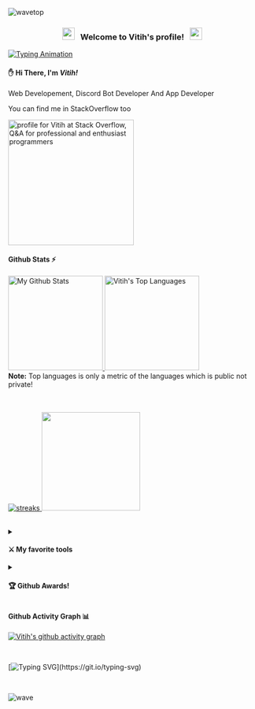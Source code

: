 ![wavetop](https://user-images.githubusercontent.com/82146140/177695541-fbee7a11-8763-49a8-a520-416cc9a5b97c.svg)

<h3 align="center">
  <img src="https://emoji.discord.st/emojis/768b108d-274f-4f44-a634-8477b16efce7.gif" width="25">
  &nbsp; Welcome to Vitih's profile! &nbsp;
  <img src="https://emoji.discord.st/emojis/768b108d-274f-4f44-a634-8477b16efce7.gif" width="25">
</h3>

[![Typing Animation](https://readme-typing-svg.herokuapp.com?lines=Hey!+It's+Me!;I'm+a++Web+Developer;I'm+a+Discord+Bot+Developer;I+love+Python+and+Javascript+;I+Like+React+Too)](https://git.io/typing-svg)

 #### ✋ Hi There, I'm <b><i>Vitih!</i></b>

 Web Developement, Discord Bot Developer And App Developer
 
 You can find me in StackOverflow too
 
 <a href="https://stackoverflow.com/users/22055784/vitih"><img src="https://stackoverflow.com/users/flair/22055784.png" width="255" alt="profile for Vitih at Stack Overflow, Q&amp;A for professional and enthusiast programmers" title="profile for Vitih at Stack Overflow, Q&amp;A for professional and enthusiast programmers"></a>
 
 
  #### Github Stats ⚡
  
  <a href="https://github.com/anuraghazra/github-readme-stats">
  <img alt="My Github Stats" src="https://github-readme-stats.vercel.app/api?username=Vitih&count_private=true&show_icons=true&theme=react&hide_border=true&bg_color=1F222E&title_color=F85D7F&icon_color=F8D866&custom_title=Stats" height="192px"/>
  </a>
  <a href="https://github.com/anuraghazra/github-readme-stats">
  <img alt="Vitih's Top Languages" src="https://github-readme-stats.vercel.app/api/top-langs/?username=Vitih&langs_count=8&layout=compact&theme=react&hide_border=true&bg_color=1F222E&title_color=F85D7F&icon_color=F8D866" height="192px"/>
  </a>
  <br>
  <b>Note:</b> Top languages is only a metric of the languages which is public not private!
  <br>
  <br>
  <br>
  
  <p>
   <a href="http://github-readme-streak-stats.herokuapp.com">
     <img alt="streaks" src="http://github-readme-streak-stats.herokuapp.com?user=Vitih&count_private=true&theme=react&hide_border=true&bg_color=1F222E&title_color=F85D7F&icon_color=F8D866">
  </a>
  <img src="https://github.com/Vitih/Vitih/assets/136125623/0c1dd3da-cac7-4012-a0d1-032966c96378" width="200px"/>
  </p>
 <br>
 
 <details close>
   <summary><h4>⚔ My favorite tools</h4></summary>
   <h5>Programming Languages & Markup Languages</h5>
   <p>
   <img alt="TypeScript" src="https://img.shields.io/badge/typescript-%23007ACC.svg?style=for-the-badge&logo=typescript&logoColor=white" />
  <img alt="C++" src="https://img.shields.io/badge/c++-%2300599C.svg?style=for-the-badge&logo=c%2B%2B&logoColor=white" />
  <img alt="CSS" src="https://img.shields.io/badge/css3-%231572B6.svg?style=for-the-badge&logo=css3&logoColor=white" />
  <img alt="HTML" src="https://img.shields.io/badge/html5-%23E34F26.svg?style=for-the-badge&logo=html5&logoColor=white" />
  <img alt="JavaScript" src="https://img.shields.io/badge/javascript-%23323330.svg?style=for-the-badge&logo=javascript&logoColor=%23F7DF1E" />
  <img alt="Node.js" src="https://img.shields.io/badge/node.js-6DA55F?style=for-the-badge&logo=node.js&logoColor=white" />
  <img alt="Python" src="https://img.shields.io/badge/python-3670A0?style=for-the-badge&logo=python&logoColor=ffdd54" />
   </p>
   <h5>Frameworks, Platforms & Libraries</h5>
   <p>
   <img alt="Bootstrap" src="https://img.shields.io/badge/bootstrap-%23563D7C.svg?style=for-the-badge&logo=bootstrap&logoColor=white"/>
   <img alt="Bulma" src="https://img.shields.io/badge/bulma-00D0B1?style=for-the-badge&logo=bulma&logoColor=white"/>
   <img alt="Chakra" src="https://img.shields.io/badge/chakra-%234ED1C5.svg?style=for-the-badge&logo=chakraui&logoColor=white"/>
   <img alt="Flutter" src="https://img.shields.io/badge/Flutter-%2302569B.svg?style=for-the-badge&logo=Flutter&logoColor=white"/>
   <img alt="Gatsby" src="https://img.shields.io/badge/Gatsby-%23663399.svg?style=for-the-badge&logo=gatsby&logoColor=white)"/>
   <img alt="JWT" src="https://img.shields.io/badge/JWT-black?style=for-the-badge&logo=JSON%20web%20tokens"/>
   <img alt="JQuery" src="https://img.shields.io/badge/jquery-%230769AD.svg?style=for-the-badge&logo=jquery&logoColor=white"/>
   <img alt="MUI" src="https://img.shields.io/badge/MUI-%230081CB.svg?style=for-the-badge&logo=mui&logoColor=white"/>
   <img alt="NPM" src="https://img.shields.io/badge/NPM-%23000000.svg?style=for-the-badge&logo=npm&logoColor=white"/>
   <img alt="Next Js" src="https://img.shields.io/badge/Next-black?style=for-the-badge&logo=next.js&logoColor=white"/>
   <img alt="Open CV" src="https://img.shields.io/badge/opencv-%23white.svg?style=for-the-badge&logo=opencv&logoColor=white"/>
   <img alt="P5 Js" src="https://img.shields.io/badge/p5.js-ED225D?style=for-the-badge&logo=p5.js&logoColor=FFFFFF"/>
   <img alt="Pug" src="https://img.shields.io/badge/Pug-FFF?style=for-the-badge&logo=pug&logoColor=A86454"/>
   <img alt="React" src="https://img.shields.io/badge/react-%2320232a.svg?style=for-the-badge&logo=react&logoColor=%2361DAFB"/>
   <img alt="React Native" src="https://img.shields.io/badge/react_native-%2320232a.svg?style=for-the-badge&logo=react&logoColor=%2361DAFB"/>
   <img alt="React Router" src="https://img.shields.io/badge/React_Router-CA4245?style=for-the-badge&logo=react-router&logoColor=white"/>
   <img alt="Redux" src="https://img.shields.io/badge/redux-%23593d88.svg?style=for-the-badge&logo=redux&logoColor=white"/>
   <img alt="Rxjs" src="https://img.shields.io/badge/rxjs-%23B7178C.svg?style=for-the-badge&logo=reactivex&logoColor=white"/>
   <img alt="Socket IO" src="https://img.shields.io/badge/Socket.io-black?style=for-the-badge&logo=socket.io&badgeColor=010101"/>
   <img alt="SASS" src="https://img.shields.io/badge/SASS-hotpink.svg?style=for-the-badge&logo=SASS&logoColor=white"/>
   <img alt="Svelte" src="https://img.shields.io/badge/svelte-%23f1413d.svg?style=for-the-badge&logo=svelte&logoColor=white"/>
   <img alt="Webpack" src="https://img.shields.io/badge/webpack-%238DD6F9.svg?style=for-the-badge&logo=webpack&logoColor=black"/>
   <img alt="Web 3" src="https://img.shields.io/badge/web3.js-F16822?style=for-the-badge&logo=web3.js&logoColor=white"/>
   </p>
   
 </details>
 
 <details close>
 <summary><h4>🏆 Github Awards!</h4></summary>
 <img src="https://github-profile-trophy.vercel.app/?username=Vitih&margin-w=10&margin-h=10" alt="Vitih" />  
 </details>

#### Github Activity Graph 📊

[![Vitih's github activity graph](https://github-readme-activity-graph.cyclic.app/graph?username=Vitih&bg_color=e0e6ff&color=385dff&line=0051ff&point=0051ff&area=true&hide_border=true&radius=25)](https://github.com/ashutosh00710/github-readme-activity-graph)

<br>

[![Typing SVG](https://readme-typing-svg.herokuapp.com?lines=Thank+You+%3AD;See+You+Again+%5E_%5E;Bye+Bye+!;Are+u+still+reading!)](https://git.io/typing-svg)

<br>


![wave](https://user-images.githubusercontent.com/82146140/177694992-9277afcb-e818-4712-b2a9-ab167d718991.svg)
